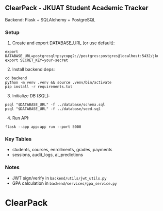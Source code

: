 ## ClearPack - JKUAT Student Academic Tracker

Backend: Flask + SQLAlchemy + PostgreSQL

### Setup
1. Create and export DATABASE_URL (or use default):
```
export DATABASE_URL=postgresql+psycopg2://postgres:postgres@localhost:5432/jkuat_tracker
export SECRET_KEY=your-secret
```
2. Install backend deps:
```
cd backend
python -m venv .venv && source .venv/bin/activate
pip install -r requirements.txt
```
3. Initialize DB (SQL):
```
psql "$DATABASE_URL" -f ../database/schema.sql
psql "$DATABASE_URL" -f ../database/seed.sql
```
4. Run API:
```
flask --app app:app run --port 5000
```

### Key Tables
- students, courses, enrollments, grades, payments
- sessions, audit_logs, ai_predictions

### Notes
- JWT sign/verify in `backend/utils/jwt_utils.py`
- GPA calculation in `backend/services/gpa_service.py`

# ClearPack
